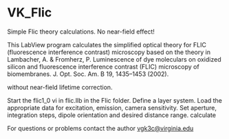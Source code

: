 # VK_Flic
Simple Flic theory calculations. No near-field effect!

This LabView program calculates the simplified optical theory for FLIC (fluorescence interference contrast) microscopy based on the theory in 
Lambacher, A. & Fromherz, P. Luminescence of dye moleculars on oxidized
silicon and fluorescence interference contrast (FLIC) microscopy of
biomembranes. J. Opt. Soc. Am. B 19, 1435–1453 (2002).

without near-field lifetime correction.

Start the flic1_0 vi in flic.llb in the Flic folder.
Define a layer system.
Load the appropriate data for excitation, emission, camera sensitivity.
Set aperture, integration steps, dipole orientation and desired distance range.
calculate

For questions or problems contact the author vgk3c@virginia.edu


